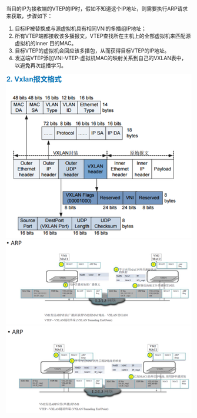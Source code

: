 当目的IP为接收端的VTEP的IP时，假如不知道这个IP地址，则需要执行ARP请求来获取，步骤如下：

1. 目标IP被替换成与源虚拟机具有相同VNI的多播组IP地址；
2. 所有VTEP端都接收该多播报文，VTEP查找所在主机上的全部虚拟机来匹配源虚拟机的Inner 目的MAC。
3. 目标VTEP的虚拟机会回应该多播包，从而获得目标VTEP的IP地址。
4. 发送端VTEP添加VNI-VTEP-虚拟机MAC的映射关系到自己的VXLAN表中，以避免再次组播学习。

<img src=vxlan.png />

<img src=arp-go.png />

<img src=arp-come.png />

